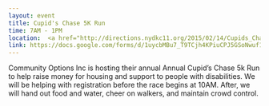 ```yaml
---
layout: event
title: Cupid's Chase 5K Run
time: 7AM - 1PM
location:  <a href="http://directions.nydkc11.org/2015/02/14/Cupids_Chase_5K/">Hudson River Park, Charles Street Pier (Enter at Christopher Street)</a>
link: https://docs.google.com/forms/d/1uycbMBu7_T9TCjh4KPiuCPJ5GSoNwuf1_hRipUwnCm4/viewform
---
```

Community Options Inc is hosting their annual Annual Cupid’s Chase 5k Run to help raise money for housing and support to people with disabilities. We will be helping with registration before the race begins at 10AM. After, we will hand out food and water, cheer on walkers, and maintain crowd control.

